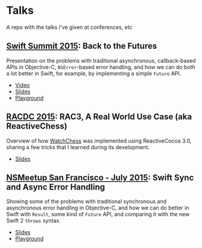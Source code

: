 # Talks
A repo with the talks I've given at conferences, etc

## [Swift Summit 2015](http://swiftsummit.com): Back to the Futures
Presentation on the problems with traditional asynchronous, callback-based APIs in Objective-C, `NSError`-based error handling, and how we can do both a lot better in Swift, for example, by implementing a simple `Future` API.
- [Video](http://realm.io/news/swift-summit-javier-soto-futures/)
- [Slides](https://speakerdeck.com/javisoto/back-to-the-futures)
- [Playground](https://github.com/JaviSoto/Talks/blob/master/SwiftSummit2015/FutureSwiftSummit.playground.zip?raw=true)

## [RACDC 2015](https://github.com/ReactiveCocoa/ReactiveCocoa/issues/1909): RAC3, A Real World Use Case (aka ReactiveChess)
Overview of how [WatchChess](http://www.watchchessapp.com) was implemented using ReactiveCocoa 3.0, sharing a few tricks that I learned during its development.
- [Slides](https://speakerdeck.com/javisoto/rac3-a-real-world-use-case-aka-reactivechess)

## [NSMeetup San Francisco - July 2015](http://www.meetup.com/nsmeetup/events/223263035/): Swift Sync and Async Error Handling
Showing some of the problems with traditional synchronous and asynchronous error handling in Objective-C, and how we can do better in Swift with `Result`, some kind of `Future` API, and comparing it with the new Swift 2 `throws` syntax.
- [Slides](https://speakerdeck.com/javisoto/nsmeetup-san-francisco-july-2015)
- [Playground](https://github.com/JaviSoto/Talks/blob/master/NSMeetupSF-July2015/NSMeetupJuly2015.playground.zip?raw=true)
